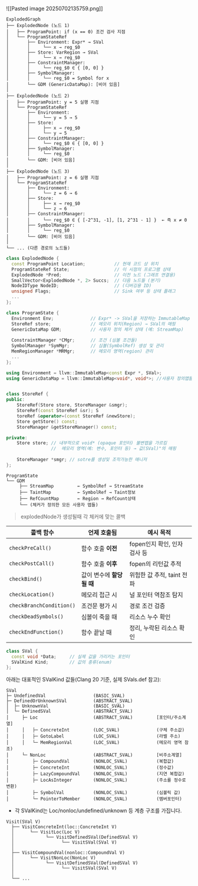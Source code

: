 ![[Pasted image 20250702135759.png]]

```text
ExplodedGraph
├── ExplodedNode (노드 1)
│   ├── ProgramPoint: if (x == 0) 조건 검사 지점
│   └── ProgramStateRef
│       ├── Environment: Expr* → SVal
│       │     └── x → reg_$0
│       ├── Store: VarRegion → SVal
│       │     └── x → reg_$0
│       ├── ConstraintManager:
│       │     └── reg_$0 ∈ { [0, 0] }
│       ├── SymbolManager:
│       │     └── reg_$0 = Symbol for x
│       └── GDM (GenericDataMap): [비어 있음]
│
├── ExplodedNode (노드 2)
│   ├── ProgramPoint: y = 5 실행 지점
│   └── ProgramStateRef
│       ├── Environment:
│       │     └── y = 5 → 5
│       ├── Store:
│       │     ├── x → reg_$0
│       │     └── y → 5
│       ├── ConstraintManager:
│       │     └── reg_$0 ∈ { [0, 0] }
│       ├── SymbolManager:
│       │     └── reg_$0
│       └── GDM: [비어 있음]
│
├── ExplodedNode (노드 3)
│   ├── ProgramPoint: z = 6 실행 지점
│   └── ProgramStateRef
│       ├── Environment:
│       │     └── z = 6 → 6
│       ├── Store:
│       │     ├── x → reg_$0
│       │     └── z → 6
│       ├── ConstraintManager:
│       │     └── reg_$0 ∈ { [-2^31, -1], [1, 2^31 - 1] }  ← 즉 x ≠ 0
│       ├── SymbolManager:
│       │     └── reg_$0
│       └── GDM: [비어 있음]
│
└── ... (다른 경로의 노드들)

```


```cpp
class ExplodedNode {
  const ProgramPoint Location;           // 현재 코드 상 위치
  ProgramStateRef State;                 // 이 시점의 프로그램 상태
  ExplodedNode *Pred;                    // 이전 노드 (그래프 연결용)
  SmallVector<ExplodedNode *, 2> Succs;  // 다음 노드들 (분기)
  NodeIDType NodeID;                     // (디버깅용 ID)
  unsigned Flags;                        // Sink 여부 등 상태 플래그
  ...
};
```

```cpp
class ProgramState {
  Environment Env;              // Expr* -> SVal을 저장하는 ImmutableMap
  StoreRef store;               // 메모리 위치(Region) → SVal의 매핑
  GenericDataMap GDM;           // 사용자 정의 체커 상태 (예: StreamMap)
  
  ConstraintManager *CMgr;      // 조건 (심볼 조건들)
  SymbolManager *SymMgr;        // 심볼(SymbolRef) 생성 및 관리
  MemRegionManager *MRMgr;      // 메모리 영역(region) 관리
  ...
};
```

```cpp
using Environment = llvm::ImmutableMap<const Expr *, SVal>;
using GenericDataMap = llvm::ImmutableMap<void*, void*>; //사용자 정의맵들


class StoreRef { 
public: 
    StoreRef(Store store, StoreManager &smgr);
    StoreRef(const StoreRef &sr); S
    toreRef &operator=(const StoreRef &newStore);
    Store getStore() const; 
    StoreManager &getStoreManager() const;

private: 
    Store store; // 내부적으로 void* (opaque 포인터) 불변맵을 가르킴
                 //  메모리 영역(예: 변수, 포인터 등) → 값(SVal)"의 매핑
                 
    StoreManager *smgr; // sotre를 생성및 조작가능한 매니저
};
```



```
ProgramState
└── GDM
     ├── StreamMap         ← SymbolRef → StreamState
     ├── TaintMap          ← SymbolRef → Taint정보
     ├── RefCountMap       ← Region → RefCount상태
     └── (체커가 정의한 모든 사용자 맵들)
```


>explodedNode가 생성될때 각 체커에 맞는 콜백

| 콜백 함수                    | 언제 호출됨           | 예시 목적               |
| ------------------------ | ---------------- | ------------------- |
| `checkPreCall()`         | 함수 호출 **이전**     | fopen인지 확인, 인자 검사 등 |
| `checkPostCall()`        | 함수 호출 **이후**     | fopen의 리턴값 추적       |
| `checkBind()`            | 값이 변수에 **할당될 때** | 위험한 값 추적, taint 전파  |
| `checkLocation()`        | 메모리 접근 시         | 널 포인터 역참조 탐지        |
| `checkBranchCondition()` | 조건문 평가 시         | 경로 조건 검증            |
| `checkDeadSymbols()`     | 심볼이 죽을 때         | 리소스 누수 확인           |
| `checkEndFunction()`     | 함수 끝날 때          | 정리, 누락된 리소스 확인      |

```cpp
class SVal {
  const void *Data;     // 실제 값을 가리키는 포인터
  SValKind Kind;        // 값의 종류(enum)
};
```

아래는 대표적인 SValKind 값들(Clang 20 기준, 실제 SVals.def 참고):

```
SVal
├─ UndefinedVal                  (BASIC_SVAL)
├─ DefinedOrUnknownSVal          (ABSTRACT_SVAL)
│  ├─ UnknownVal                 (BASIC_SVAL)
│  └─ DefinedSVal                (ABSTRACT_SVAL)
│     ├─ Loc                     (ABSTRACT_SVAL)         [포인터/주소계열]
│     │   ├─ ConcreteInt         (LOC_SVAL)              (구체 주소값)
│     │   ├─ GotoLabel           (LOC_SVAL)              (라벨 주소)
│     │   └─ MemRegionVal        (LOC_SVAL)              (메모리 영역 참조)
│     └─ NonLoc                  (ABSTRACT_SVAL)         [비주소계열]
│         ├─ CompoundVal         (NONLOC_SVAL)           (복합값)
│         ├─ ConcreteInt         (NONLOC_SVAL)           (정수값)
│         ├─ LazyCompoundVal     (NONLOC_SVAL)           (지연 복합값)
│         ├─ LocAsInteger        (NONLOC_SVAL)           (주소를 정수로 변환)
│         ├─ SymbolVal           (NONLOC_SVAL)           (심볼릭 값)
│         └─ PointerToMember     (NONLOC_SVAL)           (멤버포인터)
```
- 각 SValKind는 Loc/nonloc/undefined/unknown 등 계층 구조를 가집니다.


```
Visit(SVal V)
  ├── VisitConcreteInt(loc::ConcreteInt V)
  │      └── VisitLoc(Loc V)
  │            └── VisitDefinedSVal(DefinedSVal V)
  │                  └── VisitSVal(SVal V)
  │
  ├── VisitCompoundVal(nonloc::CompoundVal V)
  │      └── VisitNonLoc(NonLoc V)
  │            └── VisitDefinedSVal(DefinedSVal V)
  │                  └── VisitSVal(SVal V)
  │
  └── ...
```